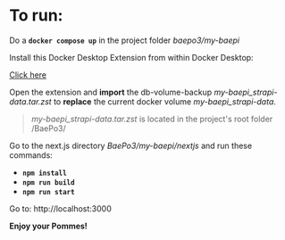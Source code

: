 # To run:

Do a **`docker compose up`** in the project folder *baepo3/my-baepi*
  
Install this Docker Desktop Extension from within Docker Desktop:
  
[Click here](https://www.docker.com/blog/back-up-and-share-docker-volumes-with-this-extension/)
  
Open the extension and **import** the db-volume-backup *my-baepi_strapi-data.tar.zst*
to **replace** the current docker volume *my-baepi_strapi-data*.

> *my-baepi_strapi-data.tar.zst* is located in the project's root folder /BaePo3/
  
Go to the next.js directory *BaePo3/my-baepi/nextjs* and run these commands:
  
-  **`npm install`**
-  **`npm run build`**
-  **`npm run start`**
  
Go to: http://localhost:3000
  
**Enjoy your Pommes!**